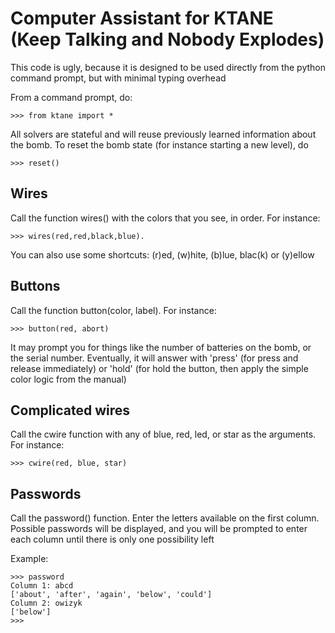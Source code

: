 # Computer Assistant for KTANE (Keep Talking and Nobody Explodes)

This code is ugly, because it is designed to be used directly from
the python command prompt, but with minimal typing overhead

From a command prompt, do:

    >>> from ktane import *

All solvers are stateful and will reuse previously learned information about the bomb. To reset the bomb state
(for instance starting a new level), do

    >>> reset()

## Wires

Call the function wires() with the colors that you see, in order. For instance:

    >>> wires(red,red,black,blue).

You can also use some shortcuts: (r)ed, (w)hite, (b)lue, blac(k) or (y)ellow

## Buttons

Call the function button(color, label). For instance:

    >>> button(red, abort)

It may prompt you for things like the number of batteries on the bomb, or 
the serial number. Eventually, it will answer with 'press' (for press and
release immediately) or 'hold' (for hold the button, then apply the simple
color logic from the manual)

## Complicated wires

Call the cwire function with any of blue, red, led, or star as the arguments.
For instance:

    >>> cwire(red, blue, star)

## Passwords

Call the password() function. Enter the letters available on the first column.
Possible passwords will be displayed, and you will be prompted to enter each
column until there is only one possibility left

Example:

    >>> password
    Column 1: abcd
    ['about', 'after', 'again', 'below', 'could']
    Column 2: owizyk
    ['below']
    >>> 
